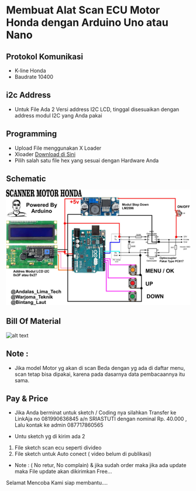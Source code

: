 
# Membuat Alat Scan ECU Motor Honda dengan Arduino Uno atau Nano


## Protokol Komunikasi
- K-line Honda
- Baudrate 10400

## i2c Address
- Untuk File Ada 2 Versi address I2C LCD, tinggal disesuaikan dengan address modul I2C yang Anda pakai

## Programming
- Upload File menggunakan X Loader
- Xloader [Download di Sini](https://github.com/binaryupdates/xLoader.git)
- Pilih salah satu file hex yang sesuai dengan Hardware Anda

## Schematic
  
![alt text](https://github.com/BintangLaut69/Scan-ECU-Honda-Motor/blob/main/SCANNER%201.0.jpg?raw=true)



## Bill Of Material
![alt text](https://github.com/BintangLaut69/Scan-ECU-Honda-Motor/blob/main/Daftar%20Komponen.jpg?raw=true)


## Note :
- Jika model Motor yg akan di scan Beda dengan yg ada di daftar menu, scan tetap bisa dipakai, karena pada dasarnya data pembacaannya itu sama. 

## Pay & Price
- Jika Anda berminat untuk sketch / Coding nya silahkan Transfer ke LinkAja no 081990636845 a/n SRIASTUTI dengan nominal Rp. 40.000 , Lalu kontak ke admin 087717860565 

- Untu sketch yg di kirim ada 2

1. File sketch scan ecu  seperti divideo
2. File sketch untuk Auto conect ( video belum di publikasi) 
- Note : ( No retur, No complain) & jika sudah order maka jika ada update maka File update akan dikirimkan Free...

Selamat Mencoba Kami siap membantu.... 
